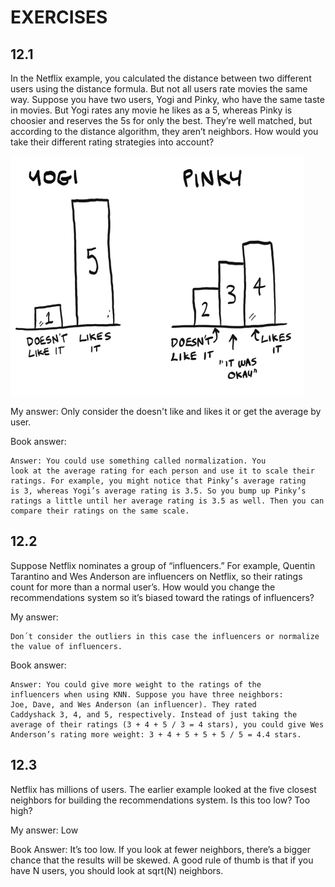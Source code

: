 # EXERCISES
## 12.1
In the Netflix example, you calculated the distance between two different users using the distance formula. But not all users rate movies the same way. Suppose you have two users, Yogi and Pinky, who have the same taste in movies. But Yogi rates any movie he likes as a 5, whereas Pinky is choosier and reserves the 5s for only the best. They’re well matched, but according to the distance algorithm, they aren’t neighbors. How would you take their
different rating strategies into account?

![](ex_1.png)

My answer: Only consider the doesn't like and likes it or get the average by user.


Book answer:

```
Answer: You could use something called normalization. You
look at the average rating for each person and use it to scale their
ratings. For example, you might notice that Pinky’s average rating
is 3, whereas Yogi’s average rating is 3.5. So you bump up Pinky’s
ratings a little until her average rating is 3.5 as well. Then you can
compare their ratings on the same scale.
```

## 12.2
Suppose Netflix nominates a group of “influencers.” For example, Quentin Tarantino and Wes Anderson are influencers on Netflix, so their ratings count for more than a normal user’s. How would you change the recommendations system so it’s biased toward the ratings of influencers?

My answer:

```
Don´t consider the outliers in this case the influencers or normalize the value of influencers.
```

Book answer:

```
Answer: You could give more weight to the ratings of the
influencers when using KNN. Suppose you have three neighbors:
Joe, Dave, and Wes Anderson (an influencer). They rated
Caddyshack 3, 4, and 5, respectively. Instead of just taking the
average of their ratings (3 + 4 + 5 / 3 = 4 stars), you could give Wes
Anderson’s rating more weight: 3 + 4 + 5 + 5 + 5 / 5 = 4.4 stars.
```

## 12.3
Netflix has millions of users. The earlier example looked at the five closest neighbors for building the recommendations system. Is this too low? Too high?

My answer: Low

Book Answer: It’s too low. If you look at fewer neighbors, there’s a bigger
chance that the results will be skewed. A good rule of thumb is
that if you have N users, you should look at sqrt(N) neighbors.